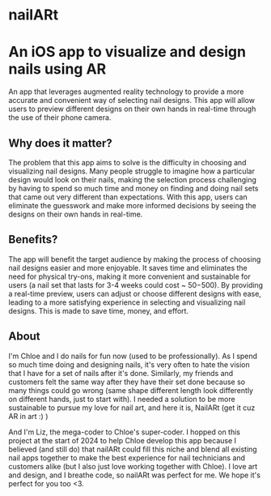 # nailARt
An iOS app to visualize and design nails using AR
====================

An app that leverages augmented reality technology to provide a more accurate and convenient way of selecting nail designs.
This app will allow users to preview different designs on their own hands in real-time through the use of their phone camera.

## Why does it matter?

The problem that this app aims to solve is the difficulty in choosing and visualizing nail designs. Many people struggle to imagine how a particular design would look on their nails, making the selection process challenging by having to spend so much time and money on finding and doing nail sets that came out very different than expectations. With this app, users can eliminate the guesswork and make more informed decisions by seeing the designs on their own hands in real-time.

## Benefits?

The app will benefit the target audience by making the process of choosing nail designs easier and more enjoyable. It saves time and eliminates the need for physical try-ons, making it more convenient and sustainable for users (a nail set that lasts for 3-4 weeks could cost ~ $50-$500). By providing a real-time preview, users can adjust or choose different designs with ease, leading to a more satisfying experience in selecting and visualizing nail designs. This is made to save time, money, and effort.

## About

I'm Chloe and I do nails for fun now (used to be professionally). As I spend so much time doing and designing nails, it's very often to hate the vision that I have for a set of nails after it's done. Similarly, my friends and customers felt the same way after they have their set done because so many things could go wrong (same shape different length look differently on different hands, just to start with). I needed a solution to be more sustainable to pursue my love for nail art, and here it is, NailARt (get it cuz AR in art :) )


And I'm Liz, the mega-coder to Chloe's super-coder. I hopped on this project at the start of 2024 to help Chloe develop this app because I believed (and still do) that nailARt could fill this niche and blend all existing nail apps together to make the best experience for nail technicians and customers alike (but I also just love working together with Chloe). I love art and design, and I breathe code, so nailARt was perfect for me. We hope it's perfect for you too <3. 
